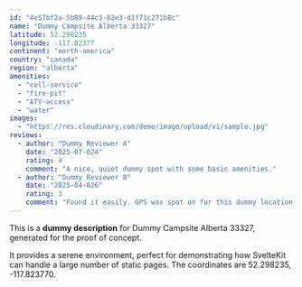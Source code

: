 ```yaml
---
id: "4e57bf2a-5b89-44c3-82e3-d1f71c271b8c"
name: "Dummy Campsite Alberta 33327"
latitude: 52.298235
longitude: -117.82377
continent: "north-america"
country: "canada"
region: "alberta"
amenities:
  - "cell-service"
  - "fire-pit"
  - "ATV-access"
  - "water"
images:
  - "https://res.cloudinary.com/demo/image/upload/v1/sample.jpg"
reviews:
  - author: "Dummy Reviewer A"
    date: "2025-07-024"
    rating: 4
    comment: "A nice, quiet dummy spot with some basic amenities."
  - author: "Dummy Reviewer B"
    date: "2025-04-026"
    rating: 3
    comment: "Found it easily. GPS was spot on for this dummy location."
---
```


This is a **dummy description** for Dummy Campsite Alberta 33327, generated for the proof of concept.

It provides a serene environment, perfect for demonstrating how SvelteKit can handle a large number of static pages. The coordinates are 52.298235, -117.823770.
